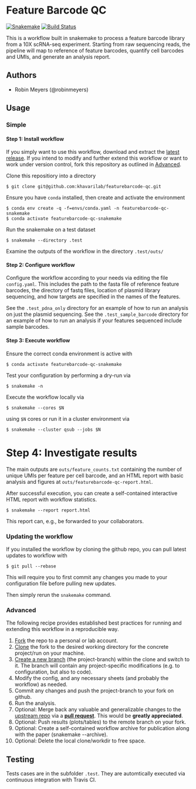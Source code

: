 # Feature Barcode QC

[![Snakemake](https://img.shields.io/badge/snakemake-≥3.12.0-brightgreen.svg)](https://snakemake.bitbucket.io)
[![Build Status](https://travis-ci.org/khavarilab/featurebarcode-qc.svg?branch=master)](https://travis-ci.org/khavarilab/featurebarcode-qc)

This is a workflow built in snakemake to process a feature barcode library from a 10X scRNA-seq experiment. Starting from raw sequencing reads, the pipeline will map to reference of feature barcodes, quantify cell barcodes and UMIs, and generate an analysis report.

## Authors

* Robin Meyers (@robinmeyers)

## Usage

### Simple

#### Step 1: Install workflow

If you simply want to use this workflow, download and extract the [latest release](https://github.com/khavarilab/featurebarcode-qc/releases).
If you intend to modify and further extend this workflow or want to work under version control, fork this repository as outlined in [Advanced](#advanced).

Clone this repositiory into a directory

```
$ git clone git@github.com:khavarilab/featurebarcode-qc.git
```


Ensure you have `conda` installed, then create and activate the environment

```
$ conda env create -q -f=envs/conda.yaml -n featurebarcode-qc-snakemake
$ conda activate featurebarcode-qc-snakemake
```

Run the snakemake on a test dataset

```
$ snakemake --directory .test
```

Examine the outputs of the workflow in the directory ```.test/outs/```


#### Step 2: Configure workflow

Configure the workflow according to your needs via editing the file `config.yaml`. This includes the path to the fasta file of reference feature barcodes, the directory of fastq files, location of plasmid library sequencing, and how targets are specified in the names of the features.

See the `.test_pdna_only` directory for an example of how to run an analysis on just the plasmid sequencing.
See the `.test_sample_barcode` directory for an example of how to run an analysis if your features sequenced include sample barcodes.

#### Step 3: Execute workflow

Ensure the correct conda environment is active with

```
$ conda activate featurebarcode-qc-snakemake
```

Test your configuration by performing a dry-run via

```
$ snakemake -n
```

Execute the workflow locally via

```
$ snakemake --cores $N
```

using `$N` cores or run it in a cluster environment via

```
$ snakemake --cluster qsub --jobs $N
```


# Step 4: Investigate results

The main outputs are ```outs/feature_counts.txt``` containing the number of unique UMIs per feature per cell barcode, and an HTML report with basic analysis and figures at ```outs/featurebarcode-qc-report.html```. 

After successful execution, you can create a self-contained interactive HTML report with workflow statistics.

```$ snakemake --report report.html```

This report can, e.g., be forwarded to your collaborators.

### Updating the workflow

If you installed the workflow by cloning the github repo, you can pull latest updates to workflow with 

```$ git pull --rebase```

This will require you to first commit any changes you made to your configuration file before pulling new updates.

Then simply rerun the `snakemake` command.

### Advanced

The following recipe provides established best practices for running and extending this workflow in a reproducible way.

1. [Fork](https://help.github.com/en/articles/fork-a-repo) the repo to a personal or lab account.
2. [Clone](https://help.github.com/en/articles/cloning-a-repository) the fork to the desired working directory for the concrete project/run on your machine.
3. [Create a new branch](https://git-scm.com/docs/gittutorial#_managing_branches) (the project-branch) within the clone and switch to it. The branch will contain any project-specific modifications (e.g. to configuration, but also to code).
4. Modify the config, and any necessary sheets (and probably the workflow) as needed.
5. Commit any changes and push the project-branch to your fork on github.
6. Run the analysis.
7. Optional: Merge back any valuable and generalizable changes to the [upstream repo](https://github.com/khavarilab/featurebarcode-qc) via a [**pull request**](https://help.github.com/en/articles/creating-a-pull-request). This would be **greatly appreciated**.
8. Optional: Push results (plots/tables) to the remote branch on your fork.
9. Optional: Create a self-contained workflow archive for publication along with the paper (snakemake --archive).
10. Optional: Delete the local clone/workdir to free space.


## Testing

Tests cases are in the subfolder `.test`. They are automtically executed via continuous integration with Travis CI.

